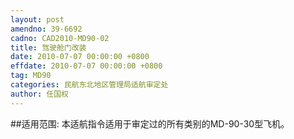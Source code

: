 ```yaml
---
layout: post
amendno: 39-6692
cadno: CAD2010-MD90-02
title: 驾驶舱门改装
date: 2010-07-07 00:00:00 +0800
effdate: 2010-07-07 00:00:00 +0800
tag: MD90
categories: 民航东北地区管理局适航审定处
author: 任国权
---
```


##适用范围:
本适航指令适用于审定过的所有类别的MD-90-30型飞机。

